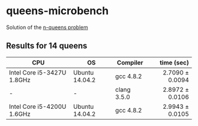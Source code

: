 # queens-microbench

Solution of the [n-queens problem](https://en.wikipedia.org/wiki/Eight_queens_puzzle)

## Results for 14 queens

| CPU                        | OS             | Compiler    | time (sec)             |
| -------------------------- | -------------- | ----------- | ----------------------:|
| Intel Core i5-3427U 1.8GHz | Ubuntu 14.04.2 | gcc 4.8.2   | 2.7090 &plusmn; 0.0094 |
| -                          | -              | clang 3.5.0 | 2.8972 &plusmn; 0.0106 |
| Intel Core i5-4200U 1.6GHz | Ubuntu 14.04.2 | gcc 4.8.2   | 2.9943 &plusmn; 0.0105 |
